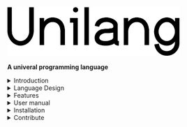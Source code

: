 <p align="left">
  <img width="395" height="112" src=".readme/unilang-trimmed.png">
</p>  

**A univeral programming language**  




<details>
<summary>Introduction</summary>
<br>  
Unilang is the unification of programming concepts without syntax.  
It is a reconstructed approach on what language in software should be.  
Its conceptual model raises the abstraction of design and implementation above many high level languages.  
You can use Unilang to transcompile down to other langauges and data formats.  
Unilang has an abundance of interesting code transformations and static analysis techniques.  
Built to improve the efficiency of the modern software engineer,  
the language empowers a level of enginering displine that users would not be able to sustain in other languages.
</details>
<details>
<summary>Language Design</summary>
<br>


## The hierarchy of language
Consider the current language abstractions within the software engineering domain.  
Unilang and its conceptual model are placed above these high level languages.  
![software engineering language abstraction with unilang placed at the top](.readme/language-abstraction.png "test")  
Unilang can transcompile down to other languages.  

## The structure of language
Many programming languages represent their syntatic structure as an abstract syntax tree.  
Other languages like Lisp and its derivations choose nested lists.  
The structure of unilang is a composed set of algebraic data types.  
![choosing the unilang structure](.readme/choosing-structure.png "test")

This is a subtle but important distinction.  
An ADT models the concise structure and shape of programming concepts.    
This allows us to work backwards and enable programmers to effeciently populate this structure.  
Trying to contort a variety of programming concepts syntatically, and then extracting them out with regular expressions and grammars into generic data structures such as trees and lists has proven insufficient for semantic analysis.  
Its the reason that parsing errors are often confusing and unhelpful.  
Its the reason that community tooling on code transformation is often limited.  
Most importantly, its the reason a language's evolution tends to stagnate as more abstract concepts are squeezed into an existing syntax and grammar.  

## Direct semantic encoding (syntax considered harmful)
TODO.  
essentially end at a markup language.  
markup language is great from the compilers perspective,
but terrible from the programmers perspective.  
Explain how we fix this.  
uh, we'll probably need a deeper section about natural language vs programming language.  
what is relevant, what is not. how properties of natural language has incorrectly been applied in programming
talk about how semantics is what matters most in programming

here is a good example that sumarizes why the whole syntatical approach is incorrect.  
Where they focus on keyword, we have unilang language tokens
http://mail.openjdk.java.net/pipermail/amber-spec-experts/2019-January/000945.html

## Guiding Principles
All of these need adjusted and organized

#### 1.  Syntax
Syntax doesn't matter.  It never has, and it never will.    
We eliminate syntax complexity through unique symbolic tokens.  
Unilang pulls from [Unicode's Private Use Area (PUA)][1].  
As a result, no matter how many tokens get added the the language,  
the lexical and syntatical analysis remains trivial.  

Unilang comes with its own font,  
but users can choose their own glyphs to represent individual [code points][2].  
Although Unilang could equally be represented in a markup format such as json or yaml,   
we provide the unicode textual frontend as it tends to look simpler,   
allow for custom glyphs, and is easy to colorize in editors.  
User's can choose to write directly in this unicode format,  
or use the graphical system built on top of it.  
![unilang's frontend perspectives vs developer experience](.readme/unilang-look.png "test")

The first point of contention people have with the language,  
is that they cannot fire of vim and start writing in it.  
In its ascii markup format, Unilang is too dense.  
It's dense, because we don't play any games with syntax or gramar in an attempt to make it more paletable.  
We want the user to be encoding concepts as close to the Unilang conceptual ADT as possible.  
Programming in unicode has proven to be a good trade-off between readability and writeability.  
I urge you to remember, that software enginering requires a lot more reading than it does writing.  

**Design choice:**  
Code is data.  We intend to make the language as close to a data structure as possible.  
Without making yet another lisp-like language, and have you drowning in parenthesis, we  
chose to target a conceptual ADT utilizing nested variants.  It's richer than an AST, or having everything as a list.  

#### 2. Grammar
You can express anything in any order assuming that it makes sense conceptually.  
Semantic analysis builds an ADT nearly identical to the tokens you write.  
You can leave many token out, and based on various configurations,  
you will get default values, automated enrichments, or descriptive errors.  
So many languages have bad compiler errors.  You will not see these in Unilang  
due to the rich token set and easy to understand grammar.  

**Design choice:**  
We are already set on using unique tokens for 1-1 mappings on the conceptual ADT.  
It is trivial to parse these indepent tokens in any order so why enforce it.  
If user's want consistency, unilang can simply tidy itself to a particular user chosen order.  


#### 3. Code generation
Unilang could target LLVM, output byte code for the JVM, or operate under its own interpreter.  
However, there is little reason to invest in these efforts at this time.  
We stand on the shoulder's of giants and transcompile to other languages.  
This is a strategic decision because it helps Unilang grow in 2 ways.  
The more languages Unilang can transcompile to other languages,   
the more we can generisize programming concepts across the ecosystem.  
It also helps us show that two seemingly apposing language design decisions  
can be incorperated into the same language and chosen programatically at build time.

**Design choice:**  
This was an easy decision.  For Unilang to grow in a conceptually pure way,  
we measure our success by our ability to transcompile to other languages.  
It's also less work for the backend, and it lets us secretly and immediately use Unilang in industrial cirumstances.  
We get real situations where Unilang is being used, and user's are unaware that they  
are contributing to its success by commenting on the transcompiled format.  
We can usually meet the needs of other programmers reading the transcompiled version  
of Unilang by putting their opinions into the configuration of the backend transcompiler.  

#### 4. Supersets Win
Many people believe a language should have a strong and simple core,  
followed by the advice to have libraries do the rest of the heavy lifting.  
This stems from the experience of how difficult it becomes to change a language
once so much code has been written in it.   
Unilang puts as much in the language as possible, because anything that is added must be
a concept that stands independent of the code that is generated.  
Extending unilang with new tokens is backwards-compadible, and doesn't affect the existing grammar.
Although Unilang may have a large number of language tokens to account for all these concepts,  
it is not very overwhelming because the majority of them are not required.

**Design choice:**  
The more context a compiler has, the more it can do.  
It can generate better code, give better error messages,  
and improve static analysis.

#### 5. Steal
Unilang is not afraid to steal all the good ideas from other languages.  
Through its design, it avoids all of the pitfalls that current languages acrue when adding too many features.  

#### 6. No trade-offs
Typical programming languages are designed around trade-offs.  
Unilang refuses to make trade-offs.   
Most opinions can be dual supported at the language level,  
and chosen during code generation.
</details>

<details>
<summary>Features</summary>
<br>  
  
TODO  
also consider a language matrix of tests/features that we have working across languages.

</details>
<details>
<summary>User manual</summary>
<br>  
  
TODO  
  
</details>

<details>
<summary>Installation</summary>
<br> 
  
#### Build from source
```
git clone git@github.com:Unilang/unilang.git unilang
cd unilang
./build_everything
pray
leave me a ticket about how it didn't work, and we'll improve the build
```

#### Stand-alone binaries
TODO.  
what do we want here?  
deb packages? rpm?  other distribution methods?
I want a quick and easy installer for people.

#### Is it building in the cloud?  
We strive to get all of these to pass.  
Due to the different limitations of these free services, that might not always be possible.  
At the very least, it gives us some good visibility into different issues.  
If the majority of these are passing, you have a good chance of succeeding in a local build.  
If they are failing,  I recomend you look back to a commit where they passed and clone from there.  

| Continuous Integration | Status | Notes |
| :---         | :---           | :---           |
| App Veyor | [![Build status](https://ci.appveyor.com/api/projects/status/mubmrg7wis4vubar/branch/master?svg=true)](https://ci.appveyor.com/project/luxe/everything/branch/master) | full build
| Circle     | [![CircleCI](https://circleci.com/gh/Unilang/unilang.svg?style=svg)](https://circleci.com/gh/Unilang/unilang)       | bootstraps build
| Codeship | [![Codeship Status for Unilang/unilang](https://app.codeship.com/projects/9bd37ae0-f384-0136-68bc-72341457e248/status?branch=master)](https://app.codeship.com/projects/9bd37ae0-f384-0136-68bc-72341457e248/) | full build
Semaphore | [![Build Status](https://semaphoreci.com/api/v1/luxe/everything/branches/master/shields_badge.svg)](https://semaphoreci.com/luxe/unilang) | full build
| Shippable | [![Run Status](https://api.shippable.com/projects/5c3163fd4e246e0700cea316/badge?branch=master)](https://app.shippable.com/accounts/5c3163cad1578b0700302159/dashboard) | full build |
| Travis   | [![Build Status](https://travis-ci.com/Unilang/unilang.svg?branch=master)](https://travis-ci.com/Unilang/unilang)     | full build




#### Is the build hermetic?  
I'm trying.  Here is an overview of the build system.

![diagram of the build system](.readme/build-system.png "test")

If you experience a build issue, make a ticket.  
Also take a look at the CIs that are passing, and see if they  
do anything extra to get a successful build.  

Things to improve:  
 - bundle sysroot
 - disable all external linking / include file paths (same as sysroot?)
 - test in different docker containers (kind of have this with existing CIs)
 - move more system dependencies (see CI config files) into bazel deps (GMP specifically)
 - set a default compiler toolchain automatically? (instead of specifying directly on cli)
</details>

<details>
<summary>Contribute</summary>
<br>
There are no rules.  Make a ticket about anything.  We'll figure it out together.  
</details>

[1]: https://en.wikipedia.org/wiki/Private_Use_Areas
[2]: https://en.wikipedia.org/wiki/Code_point
